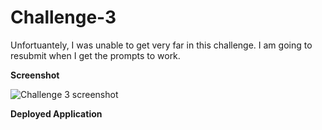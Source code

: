 # Challenge-3

Unfortuantely, I was unable to get very far in this challenge. I am going to resubmit when I get the prompts to work.

**Screenshot**

![Challenge 3 screenshot](https://user-images.githubusercontent.com/104277073/167348127-8284b4ef-92eb-4abe-a4c7-1125e8a5a2d1.png)

**Deployed Application**
